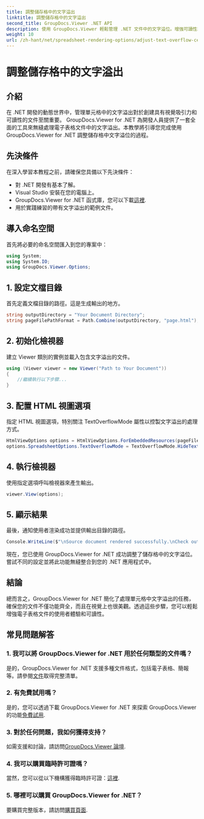 ```yaml
---
title: 調整儲存格中的文字溢出
linktitle: 調整儲存格中的文字溢出
second_title: GroupDocs.Viewer .NET API
description: 使用 GroupDocs.Viewer 輕鬆管理 .NET 文件中的文字溢位。增強可讀性和使用者體驗。立即下載免費試用版。
weight: 10
url: /zh-hant/net/spreadsheet-rendering-options/adjust-text-overflow-cells/
---
```


# 調整儲存格中的文字溢出

## 介紹
在 .NET 開發的動態世界中，管理單元格中的文字溢出對於創建具有視覺吸引力和可讀性的文件至關重要。 GroupDocs.Viewer for .NET 為開發人員提供了一套全面的工具來無縫處理電子表格文件中的文字溢出。本教學將引導您完成使用 GroupDocs.Viewer for .NET 調整儲存格中文字溢位的過程。
## 先決條件
在深入學習本教程之前，請確保您具備以下先決條件：
- 對 .NET 開發有基本了解。
- Visual Studio 安裝在您的電腦上。
- GroupDocs.Viewer for .NET 函式庫，您可以下載[這裡](https://releases.groupdocs.com/viewer/net/).
- 用於實踐練習的帶有文字溢出的範例文件。
## 導入命名空間
首先將必要的命名空間匯入到您的專案中：
```csharp
using System;
using System.IO;
using GroupDocs.Viewer.Options;
```
## 1. 設定文檔目錄
首先定義文檔目錄的路徑。這是生成輸出的地方。
```csharp
string outputDirectory = "Your Document Directory";
string pageFilePathFormat = Path.Combine(outputDirectory, "page.html");
```
## 2. 初始化檢視器
建立 Viewer 類別的實例並載入包含文字溢出的文件。
```csharp
using (Viewer viewer = new Viewer("Path to Your Document"))
{
    //繼續執行以下步驟...
}
```
## 3. 配置 HTML 視圖選項
指定 HTML 視圖選項，特別關注 TextOverflowMode 屬性以控製文字溢出的處理方式。
```csharp
HtmlViewOptions options = HtmlViewOptions.ForEmbeddedResources(pageFilePathFormat);
options.SpreadsheetOptions.TextOverflowMode = TextOverflowMode.HideText;
```
## 4. 執行檢視器
使用指定選項呼叫檢視器來產生輸出。
```csharp
viewer.View(options);
```
## 5. 顯示結果
最後，通知使用者渲染成功並提供輸出目錄的路徑。
```csharp
Console.WriteLine($"\nSource document rendered successfully.\nCheck output in {outputDirectory}.");
```
現在，您已使用 GroupDocs.Viewer for .NET 成功調整了儲存格中的文字溢位。嘗試不同的設定並將此功能無縫整合到您的 .NET 應用程式中。
## 結論
總而言之，GroupDocs.Viewer for .NET 簡化了處理單元格中文字溢出的任務，確保您的文件不僅功能齊全，而且在視覺上也很美觀。透過這些步驟，您可以輕鬆增強電子表格文件的使用者體驗和可讀性。
## 常見問題解答
### 1. 我可以將 GroupDocs.Viewer for .NET 用於任何類型的文件嗎？
是的，GroupDocs.Viewer for .NET 支援多種文件格式，包括電子表格、簡報等。請參閱[文件](https://tutorials.groupdocs.com/viewer/net/)取得完整清單。
### 2. 有免費試用嗎？
是的，您可以透過下載 GroupDocs.Viewer for .NET 來探索 GroupDocs.Viewer 的功能[免費試用](https://releases.groupdocs.com/).
### 3. 對於任何問題，我如何獲得支持？
如需支援和討論，請訪問[GroupDocs.Viewer 論壇](https://forum.groupdocs.com/c/viewer/9).
### 4. 我可以購買臨時許可證嗎？
當然，您可以從以下機構獲得臨時許可證：[這裡](https://purchase.groupdocs.com/temporary-license/).
### 5. 哪裡可以購買 GroupDocs.Viewer for .NET？
要購買完整版本，請訪問[購買頁面](https://purchase.groupdocs.com/buy).